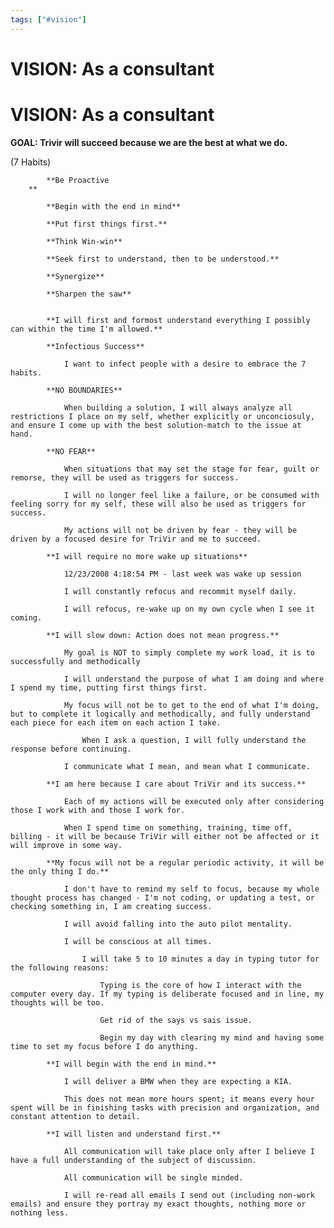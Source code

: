 ```yaml
---
tags: ["#vision"]
---
```

# VISION: As a consultant

# VISION: As a consultant

**GOAL: Trivir will succeed because we are the best at what we do.**

(7 Habits)

			**Be Proactive
		**
		
			**Begin with the end in mind**
		
			**Put first things first.**
		
			**Think Win-win**
		
			**Seek first to understand, then to be understood.**
		
			**Synergize**
		
			**Sharpen the saw**
		

			**I will first and formost understand everything I possibly can within the time I'm allowed.**
		
			**Infectious Success**
		
				I want to infect people with a desire to embrace the 7 habits.
			
			**NO BOUNDARIES**
		
				When building a solution, I will always analyze all restrictions I place on my self, whether explicitly or unconciosuly, and ensure I come up with the best solution-match to the issue at hand.
			
			**NO FEAR**
		
				When situations that may set the stage for fear, guilt or remorse, they will be used as triggers for success.
			
				I will no longer feel like a failure, or be consumed with feeling sorry for my self, these will also be used as triggers for success.
			
				My actions will not be driven by fear - they will be driven by a focused desire for TriVir and me to succeed.
			
			**I will require no more wake up situations**
		
				12/23/2008 4:18:54 PM - last week was wake up session
			
				I will constantly refocus and recommit myself daily.
			
				I will refocus, re-wake up on my own cycle when I see it coming.
			
			**I will slow down: Action does not mean progress.**
		
				My goal is NOT to simply complete my work load, it is to successfully and methodically
			
				I will understand the purpose of what I am doing and where I spend my time, putting first things first.
			
				My focus will not be to get to the end of what I'm doing, but to complete it logically and methodically, and fully understand each piece for each item on each action I take.
			
					When I ask a question, I will fully understand the response before continuing.
				
				I communicate what I mean, and mean what I communicate.
			
			**I am here because I care about TriVir and its success.**
		
				Each of my actions will be executed only after considering those I work with and those I work for.
			
				When I spend time on something, training, time off, billing - it will be because TriVir will either not be affected or it will improve in some way.
			
			**My focus will not be a regular periodic activity, it will be the only thing I do.**
		
				I don't have to remind my self to focus, because my whole thought process has changed - I'm not coding, or updating a test, or checking something in, I am creating success.
			
				I will avoid falling into the auto pilot mentality.
			
				I will be conscious at all times.
			
					I will take 5 to 10 minutes a day in typing tutor for the following reasons:
				
						Typing is the core of how I interact with the computer every day. If my typing is deliberate focused and in line, my thoughts will be too.
					
						Get rid of the says vs sais issue.
					
						Begin my day with clearing my mind and having some time to set my focus before I do anything.
					
			**I will begin with the end in mind.**
		
				I will deliver a BMW when they are expecting a KIA.
			
				This does not mean more hours spent; it means every hour spent will be in finishing tasks with precision and organization, and constant attention to detail.
			
			**I will listen and understand first.**
		
				All communication will take place only after I believe I have a full understanding of the subject of discussion.
			
				All communication will be single minded.
			
				I will re-read all emails I send out (including non-work emails) and ensure they portray my exact thoughts, nothing more or nothing less.
